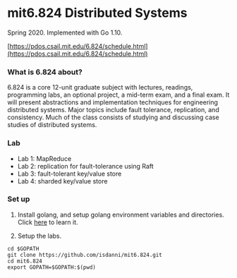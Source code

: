 # mit6.824 Distributed Systems

Spring 2020. Implemented with Go 1.10.

[https://pdos.csail.mit.edu/6.824/schedule.html](https://pdos.csail.mit.edu/6.824/schedule.html)

### What is 6.824 about?

6.824 is a core 12-unit graduate subject with lectures, readings, programming labs, an optional project, a mid-term exam, and a final exam. It will present abstractions and implementation techniques for engineering distributed systems. Major topics include fault tolerance, replication, and consistency. Much of the class consists of studying and discussing case studies of distributed systems.

### Lab

- Lab 1: MapReduce
- Lab 2: replication for fault-tolerance using Raft
- Lab 3: fault-tolerant key/value store
- Lab 4: sharded key/value store

### Set up

1. Install golang, and setup golang environment variables and directories. Click [here](https://github.com/golang/go/wiki/SettingGOPATH) to learn it.

2. Setup the labs.
```shell
cd $GOPATH
git clone https://github.com/isdanni/mit6.824.git
cd mit6.824
export GOPATH=$GOPATH:$(pwd)
```
